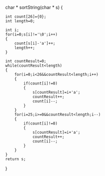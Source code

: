 char * sortString(char * s)
{
	
	int count[26]={0};
	int length=0;

	int i;
	for(i=0;s[i]!='\0';i++)
	{
		count[s[i]-'a']++;
		length++;
	}
	
	int countResult=0;
	while(countResult<length)
	{
		for(i=0;i<26&&countResult<length;i++)
		{
			if(count[i]!=0)
			{
				s[countResult]=i+'a';
				countResult++;
                count[i]--;
			}
		}
		for(i=25;i>=0&&countResult<length;i--)
		{
			if(count[i]!=0)
			{
				s[countResult]=i+'a';
				countResult++;
                count[i]--;
			}
		}	
	}
    return s;
}

